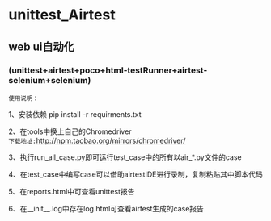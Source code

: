 # unittest_Airtest      

## web ui自动化
### (unittest+airtest+poco+html-testRunner+airtest-selenium+selenium)  

`使用说明：`     

1、安装依赖  pip install -r requirments.txt  

2、在tools中换上自己的Chromedriver  
      `下载地址:`http://npm.taobao.org/mirrors/chromedriver/  

3、执行run_all_case.py即可运行test_case中的所有以air_*.py文件的case   

4、在test_case中编写case可以借助airtestIDE进行录制，复制粘贴其中脚本代码    

5、在reports.html中可查看unittest报告 

6、在__init__.log中存在log.html可查看airtest生成的case报告
